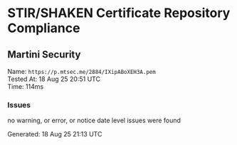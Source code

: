 # STIR/SHAKEN Certificate Repository Compliance

## Martini Security

Name: `https://p.mtsec.me/2884/IXipABoXEH3A.pem`\
Tested At: 18 Aug 25 20:51 UTC\
Time: 114ms

### Issues

no warning, or error, or notice date level issues were found

Generated: 18 Aug 25 21:13 UTC
